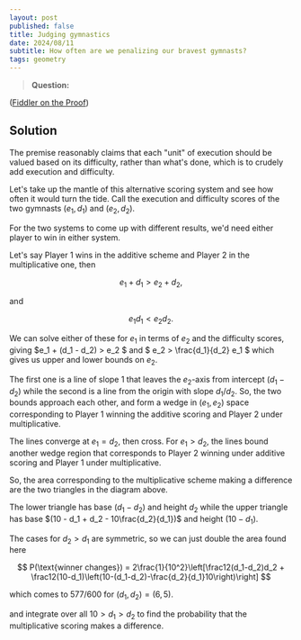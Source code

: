 ```yaml
---
layout: post
published: false
title: Judging gymnastics
date: 2024/08/11
subtitle: How often are we penalizing our bravest gymnasts?
tags: geometry 
---
```


>**Question:**

<!--more-->

([Fiddler on the Proof](URL))

## Solution

The premise reasonably claims that each "unit" of execution should be valued based on its difficulty, rather than what's done, which is to crudely add execution and difficulty.

Let's take up the mantle of this alternative scoring system and see how often it would turn the tide. Call the execution and difficulty scores of the two gymnasts $(e_1, d_1)$ and $(e_2, d_2).$

For the two systems to come up with different results, we'd need either player to win in either system. 

Let's say Player 1 wins in the additive scheme and Player 2 in the multiplicative one, then 

$$ e_1 + d_1 > e_2 + d_2, $$

and

$$ e_1 d_1 < e_2 d_2. $$

We can solve either of these for $e_1$ in terms of $e_2$ and the difficulty scores, giving $e_1 + (d_1 - d_2) > e_2 $ and $ e_2 > \frac{d_1}{d_2} e_1 $ which gives us upper and lower bounds on $e_2.$ 

The first one is a line of slope $1$ that leaves the $e_2$-axis from intercept $(d_1 - d_2)$ while the second is a line from the origin with slope $d_1/d_2.$ So, the two bounds approach each other, and form a wedge in $(e_1,e_2)$ space corresponding to Player 1 winning the additive scoring and Player 2 under multiplicative. 

The lines converge at $e_1 = d_2,$ then cross. For $e_1 > d_2,$ the lines bound another wedge region that corresponds to Player 2 winning under additive scoring and Player 1 under multiplicative. 

So, the area corresponding to the multiplicative scheme making a difference are the two triangles in the diagram above. 

The lower triangle has base $(d_1 - d_2)$ and height $d_2$ while the upper triangle has base $(10 - d_1 + d_2 - 10\frac{d_2}{d_1})$ and height $(10-d_1).$

The cases for $d_2 > d_1$ are symmetric, so we can just double the area found here 

$$ P(\text{winner changes}) = 2\frac{1}{10^2}\left[\frac12(d_1-d_2)d_2 + \frac12(10-d_1)\left(10-(d_1-d_2)-\frac{d_2}{d_1}10\right)\right] $$

which comes to $577/600$ for $(d_1,d_2) = (6,5).$

and integrate over all $10 > d_1 > d_2$ to find the probability that the multiplicative scoring makes a difference. 



<br>
